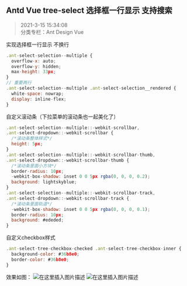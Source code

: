 ## Antd Vue tree-select 选择框一行显示 支持搜索
> 2021-3-15 15:34:08 
<br>分类专栏：Ant Design Vue 



实现选择框一行显示 不换行
```javascript
.ant-select-selection--multiple {
  overflow-x: auto;
  overflow-y: hidden;
  max-height: 33px;
}
// 重要两行
.ant-select-selection--multiple .ant-select-selection__rendered {
  white-space: nowrap; 
  display: inline-flex;
}
```
自定义滚动条（下拉菜单的滚动条也一起美化了）
```javascript
.ant-select-selection--multiple::-webkit-scrollbar,
.ant-select-dropdown::-webkit-scrollbar {
  /*滚动条整体样式*/
  height: 5px;
}
.ant-select-selection--multiple::-webkit-scrollbar-thumb,
.ant-select-dropdown::-webkit-scrollbar-thumb {
  /*滚动条里面小方块*/
  border-radius: 10px;
  -webkit-box-shadow: inset 0 0 5px rgba(0, 0, 0, 0.2);
  background: lightskyblue;
}
.ant-select-selection--multiple::-webkit-scrollbar-track,
.ant-select-dropdown::-webkit-scrollbar-track {
  /*滚动条里面轨道*/
  -webkit-box-shadow: inset 0 0 5px rgba(0, 0, 0, 0.1);
  border-radius: 10px;
  background: #ededed;
}
```
自定义checkbox样式

```javascript
.ant-select-tree-checkbox-checked .ant-select-tree-checkbox-inner {
  background-color: #36b8e0;
  border-color: #36b8e0;
}
```

效果如图：
![在这里插入图片描述](https://img-blog.csdnimg.cn/20210321151049199.png?x-oss-process=image/watermark,type_ZmFuZ3poZW5naGVpdGk,shadow_10,text_aHR0cHM6Ly9ibG9nLmNzZG4ubmV0L3FxXzQ2MzYzNzkw,size_16,color_FFFFFF,t_70)
![在这里插入图片描述](https://img-blog.csdnimg.cn/20210321151142144.png?x-oss-process=image/watermark,type_ZmFuZ3poZW5naGVpdGk,shadow_10,text_aHR0cHM6Ly9ibG9nLmNzZG4ubmV0L3FxXzQ2MzYzNzkw,size_16,color_FFFFFF,t_70)
